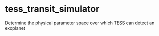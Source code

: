 # tess_transit_simulator
Determine the physical parameter space over which TESS can detect an exoplanet
